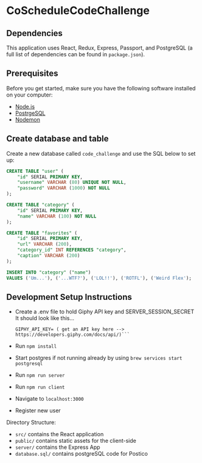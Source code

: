# CoScheduleCodeChallenge

## Dependencies

This application uses React, Redux, Express, Passport, and PostgreSQL (a full list of dependencies can be found in `package.json`).

## Prerequisites

Before you get started, make sure you have the following software installed on your computer:

- [Node.js](https://nodejs.org/en/)
- [PostrgeSQL](https://www.postgresql.org/)
- [Nodemon](https://nodemon.io/)

## Create database and table

Create a new database called `code_challenge` and use the SQL below to set up:

```SQL
CREATE TABLE "user" (
    "id" SERIAL PRIMARY KEY,
    "username" VARCHAR (80) UNIQUE NOT NULL,
    "password" VARCHAR (1000) NOT NULL
);

CREATE TABLE "category" (
    "id" SERIAL PRIMARY KEY,
    "name" VARCHAR (100) NOT NULL
);

CREATE TABLE "favorites" (
    "id" SERIAL PRIMARY KEY,
    "url" VARCHAR (200),
    "category_id" INT REFERENCES "category",
    "caption" VARCHAR (200)
);

INSERT INTO "category" ("name")
VALUES ('Um...'), ('...WTF?'), ('LOL!!'), ('ROTFL'), ('Weird Flex');

```

## Development Setup Instructions

- Create a .env file to hold Giphy API key and SERVER_SESSION_SECRET
  It should look like this...

  ````SERVER_SESSION_SECRET=25POUbVtx6RKVNWszd9ER#### (replace #### with four numbers)
  GIPHY_API_KEY= ( get an API key here --> https://developers.giphy.com/docs/api/)```

  ````

- Run `npm install`
- Start postgres if not running already by using `brew services start postgresql`
- Run `npm run server`
- Run `npm run client`
- Navigate to `localhost:3000`
- Register new user

Directory Structure:

- `src/` contains the React application
- `public/` contains static assets for the client-side
- `server/` contains the Express App
- `database.sql/` contains postgreSQL code for Postico
